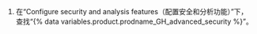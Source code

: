 1. 在“Configure security and analysis features（配置安全和分析功能）”下，查找“{% data variables.product.prodname_GH_advanced_security %}”。
